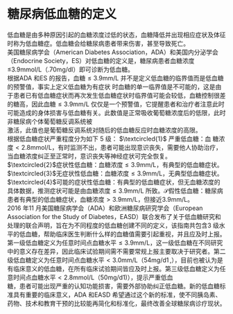 # 糖尿病低血糖的定义  
低血糖是由多种原因引起的血糖浓度过低的状态，血糖降低并出现相应症状及体征时称为低血糖症。低血糖会给糖尿病患者带来伤害，甚至导致死亡。  
美国糖尿病学会（American Diabetes Association，ADA）和美国内分泌学会（Endocrine Society，ES）对低血糖的定义是，糖尿病患者血糖浓度≤3.9mmol/L（$.70\mathrm{mg/dl}$）即可诊断为低血糖。  
根据ADA 和ES 的报告，血糖$\leqslant3.9\mathrm{mm}/\mathrm{L}$ 并不是定义低血糖的临界值而是低血糖的预警值，事实上定义低血糖为有症状 时血糖的单一临界值是不可能的，这是由于患者已有低血糖症状而再次发生低血糖症状时临界值可能会较低，血糖控制很差的糖高，因此血糖$\leqslant3.9\mathrm{mm}/\mathrm{L}$ 仅仅是一个预警值，它提醒患者和治疗者注意此时可能造成的身体损害与低血糖有关。此数值是正常吸收葡萄糖浓度后的低限，此时非糖尿病个体葡萄糖反调系统被  
激活，此值也是葡萄糖反调系统对随后的低血糖反应时血糖浓度的高限。  
根据低血糖症状严重程度分为如下 5  级： $\textcircled{1}$ 严重低血糖：血 糖浓度$<2.8\mathrm{mmol/L}$，有时监测不出，患者可能出现意识丧失，需要他人协助治疗，当血糖浓度纠正至正常时，意识丧失等神经症状可完全恢复。$\textcircled{2}$症状性低血糖：血糖浓度$\leqslant3.9\mathrm{mm}/\mathrm{L}$，有典型的低血糖症状。$\textcircled{3}$无症状性低血糖：血糖浓度$\leqslant3.9\mathrm{mm}/\mathrm{L}$，无典型低血糖症状。$\textcircled{4}$可能的症状性低血糖：有典型的低血糖症状，但无血糖浓度的具体数据，推测症状可能是由血糖浓度$\leqslant3.9\mathrm{mm}/\mathrm{L}$ 所致。$\mathcal{S}$假性低血糖：糖尿病患者有典型的低血糖症状，血糖浓度$>3.9\mathrm{mm}/\mathrm{L}$，但接近$3.9\mathrm{mm}/\mathrm{L}$。  
2016 年11 月美国糖尿病学会（ADA）和欧洲糖尿病研究学会（European Association for the Study of Diabetes，EASD）联合发布了关于低血糖研究和处理的联合声明，旨在为不同程度的低血糖创建不同的定义，该指南共包含3 级水平的低血糖，帮助临床医生判断什么样的血糖值需要引起重视，并且应及时上报。第一级低血糖定义为任意时间点血糖水平$\leqslant3.9\mathrm{mm}/\mathrm{L}$，这一级低血糖在不同研究中的意义存在差异，因此临床试验期间需不需要常规上报主要取决于研究者。第二级低血糖定义为任意时间点血糖水平$<3.0\mathrm{mm}/\mathrm{L}$（$54\mathrm{m}\mathrm{g}/\mathrm{d}1\,,$），目前也被认为是有临床意义的低血糖，在所有临床试验期间皆应及时上报。第三级低血糖定义为任意时间点血糖水平$<2.8\mathrm{mmol/L}$（$50\mathrm{mg/d1})$），提示严重低血  
糖，患者可能出现严重的认知功能损害，需要外部协助纠正低血糖。新的低血糖标准具有重要的临床意义，ADA 和EASD 希望通过这个新的标准，使不同胰岛素、药物、技术和教育干预的比较能再简化和标准化，最终改善全球糖尿病诊疗现状。  
